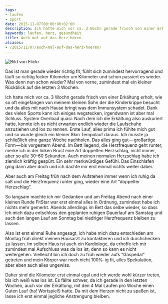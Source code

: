 ```yaml
---
tags:
- laufen
- sport
date: 2015-11-07T00:00:00+02:00
description: Ich hatte mich vor ca. 3 Wochn gerade frisch von einer Erkältung erholt, wie so oft eingefangen von meinem kleinen Sohn der die Kinderkrippe besucht und da alles mit nach Hause bringt was dem Immunsystem schadet. Dank des vielen Sports kann ich einiges wegstecken, irgendwann ist aber mal Schluss. System Overload quasi.
keywords: laufen, herz, gesundheit
title: Auch mal auf das Herz hören
aliases:
- /2015/11/07/auch-mal-auf-das-herz-hoeren/
---
```


![Bild von Flickr](https://cdn-images-1.medium.com/max/1600/0*osUi0BypO-5jTKX8.jpg)

Das ist man gerade wieder richtig fit, fühlt sich zumindest hervorragend und läuft so richtig locker Kilometer um Kilometer und schon passiert es wieder.
Was denn nun schon wieder? Mal von vorne, zumindest mal ein kleiner Rückblick auf die letzten 3 Wochen. 

Ich hatte mich vor ca. 3 Wochn gerade frisch von einer Erkältung erholt, wie so oft eingefangen von meinem kleinen Sohn der die Kinderkrippe besucht und da alles mit nach Hause bringt was dem Immunsystem schadet. Dank des vielen Sports kann ich einiges wegstecken, irgendwann ist aber mal Schluss. System Overload quasi.
Nach dem ich die Erkältung also auskuriert hatte, konnte ich es nicht erwarten endlich wieder die Laufschuhe anzuziehen und los zu rennen. Erste Lauf, alles prima ich fühlte mich gut und so wurde gleich ein kleiner 8km Tempolauf daraus. Ich musste ja schließlich eine ganze Woche nachholen.
Das alles ging gut — großartige Form — bis vorgestern Abend. Im Bett liegend, die Herzfrequenz geht runter, merke ich in der linken Brust eine Art doppelten Herzschlag, nicht immer, aber so alle 30–60 Sekunden. Auch meinen normalen Herzschlag habe ich ziemlich kräftig gespürt. Ein sehr merkwürdiges Gefühl. Das Einschlafen ging dann aber doch und ich dachte mir erst einmal nichts weiter dabei. 

Aber auch am Freitag früh nach dem Aufstehen immer wenn ich ruhig da saß und die Herzfrequenz runter ging, wieder eine Art “doppelter Herzschlag”.

So langsam machte ich mir Gedanken und am Freitag Abend nach einer kleinen Runde FitStar war erst einmal alles in Ordnung, zumindest habe ich nichts mehr gemerkt. Abends allerdings im Bett das selbe wieder, so dass ich mich dazu entschloss den geplanten ruhigen Dauerlauf am Samstag und auch den langen Lauf am Sonntag bei niedriger Herzfrequenz bleiben zu lassen.

Also ist erst einmal Ruhe angesagt, ich habe mich dazu entschieden am Montag früh direkt meinen Hausarzt zu kontaktieren und ich durchchecken zu lassen. Im selben Haus ist auch ein Kardiologe, da erhoffe ich mir zumindest mal Aufschluss was da los ist, denn so kann es nicht weitergehen. Vielleicht bin ich doch zu früh wieder aufs “Gaspedal” getreten und mein Körper war noch nicht 100%-ig fit, alles Spekulation, aber eben auch alles ungewiss.

Daher sind die Kilometer erst einmal egal und ich werde wohl kürzer treten, bis ich weiß was los ist. Es fällte schwer, da ich gerade in den letzten Wochen, auch vor der Erkältung, mit den 4 Mal Laufen pro Woche einen Guten Lauf (ha! Wortspiel!) hatte. Da mit dem Herzen nicht zu spaßen ist, lasse ich erst einmal jegliche Anstrengung bleiben.
